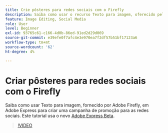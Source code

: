 ```yaml
---
title: Crie pôsteres para redes sociais com o Firefly
description: Saiba como usar o recurso Texto para imagem, oferecido pelo Adobe Firefly, para criar uma campanha promocional para as redes sociais
feature: Image Editing, Social Media
role: User
level: Beginner
exl-id: 93765c61-c166-4d0b-86ed-91ed2d29d069
source-git-commit: e39efe0f7afc4e3e970ea7f2df57b51bf17123a6
workflow-type: tm+mt
source-wordcount: '62'
ht-degree: 4%

---
```


# Criar pôsteres para redes sociais com o Firefly

Saiba como usar Texto para imagem, fornecido por Adobe Firefly, em Adobe Express para criar uma campanha de promoção para as redes sociais. Este tutorial usa o novo [Adobe Express Beta](https://www.adobe.com/express/).

>[!VIDEO](https://video.tv.adobe.com/v/3420533?quality=12&learn=on&hidetitle=true)
